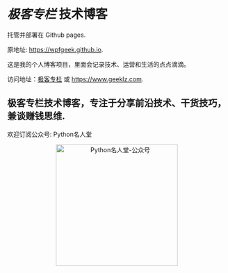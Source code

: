 # *极客专栏* 技术博客
托管并部署在 Github pages.

原地址: <https://wpfgeek.github.io>. 

这是我的个人博客项目，里面会记录技术、运营和生活的点点滴滴。

访问地址：[极客专栏](https://geeklz.com)
或 <https://www.geeklz.com>.

## 极客专栏技术博客，专注于分享前沿技术、干货技巧，兼谈赚钱思维.

欢迎订阅公众号: Python名人堂

<div align="center">
  <img width="280" height="280" src="https://cdn.jsdelivr.net/gh/wpfgeek/wpfgeek.github.io@master/assets/images/qrcode-python.jpg" alt="Python名人堂-公众号" />
</div>
